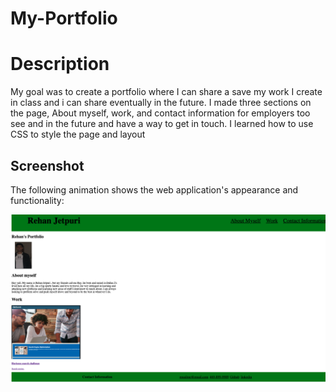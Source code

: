 # My-Portfolio

# Description

My goal was to create a portfolio where I can share a save my work I create in class and i can share eventually in the future. I made three sections on the page, About myself, work, and contact information for employers too see and in the future and have a way to get in touch. I learned how to use CSS to style the page and layout


## Screenshot

The following animation shows the web application's appearance and functionality:

![portfolio screenshot](/Assets/Images/Screenshot%202023-.png)



